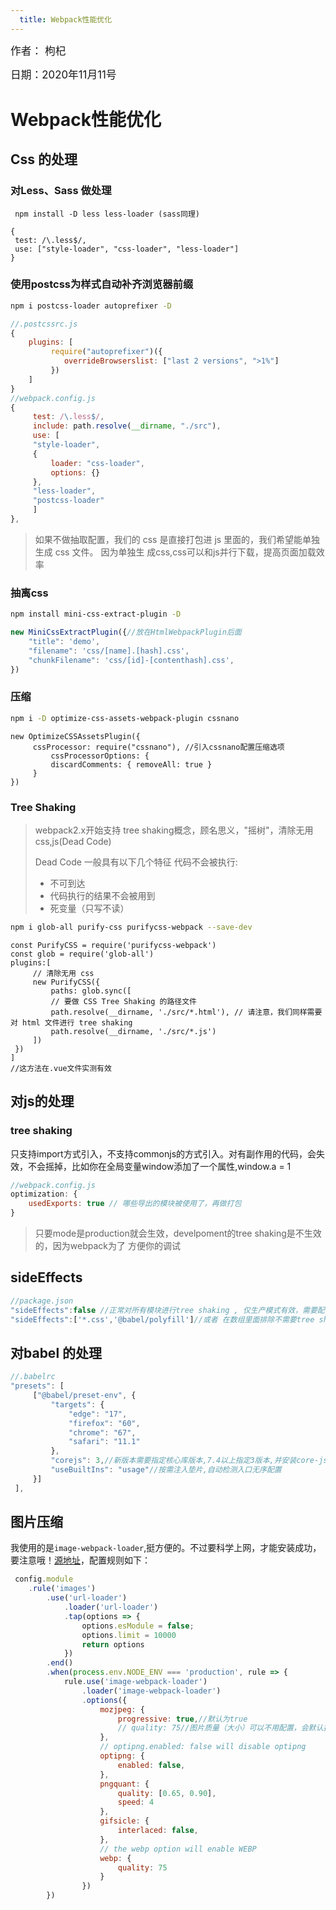 ```yaml
---
  title: Webpack性能优化
---
```


<big>作者： 枸杞</big>

<big>日期：2020年11月11号</big>

# Webpack性能优化

## Css 的处理

### 对Less、Sass 做处理

```bas
 npm install -D less less-loader (sass同理)
```

```jso
{
 test: /\.less$/,
 use: ["style-loader", "css-loader", "less-loader"]
}
```

### 使⽤postcss为样式⾃动补⻬浏览器前缀

```bash
npm i postcss-loader autoprefixer -D
```

```js
//.postcssrc.js
{
    plugins: [
         require("autoprefixer")({
         	overrideBrowserslist: ["last 2 versions", ">1%"]
         })
 	]
}
//webpack.config.js
{
     test: /\.less$/,
     include: path.resolve(__dirname, "./src"),
     use: [
     "style-loader",
     {
         loader: "css-loader",
         options: {}
     },
     "less-loader",
     "postcss-loader"
     ]
},
```

> 如果不做抽取配置，我们的 css 是直接打包进 js ⾥⾯的，我们希望能单独⽣成 css ⽂件。 因为单独⽣ 成css,css可以和js并⾏下载，提⾼⻚⾯加载效率

### 抽离css

```bash
npm install mini-css-extract-plugin -D
```

```js
new MiniCssExtractPlugin({//放在HtmlWebpackPlugin后面
    "title": 'demo',
    "filename": 'css/[name].[hash].css',
    "chunkFilename": 'css/[id]-[contenthash].css',
})
```



### 压缩

```bash
npm i -D optimize-css-assets-webpack-plugin cssnano
```

```JS
new OptimizeCSSAssetsPlugin({
     cssProcessor: require("cssnano"), //引⼊cssnano配置压缩选项
         cssProcessorOptions: {
         discardComments: { removeAll: true }
     }
})
```

### Tree Shaking

> webpack2.x开始⽀持 tree shaking概念，顾名思义，"摇树"，清除⽆⽤ css,js(Dead Code)
>
> Dead Code ⼀般具有以下⼏个特征 代码不会被执⾏: 
>
>  - 不可到达 
>  - 代码执⾏的结果不会被⽤到 
>  - 死变量（只写不读）

```BASH
npm i glob-all purify-css purifycss-webpack --save-dev
```

```JS
const PurifyCSS = require('purifycss-webpack')
const glob = require('glob-all')
plugins:[
     // 清除⽆⽤ css
     new PurifyCSS({
         paths: glob.sync([
         // 要做 CSS Tree Shaking 的路径⽂件
         path.resolve(__dirname, './src/*.html'), // 请注意，我们同样需要对 html ⽂件进⾏ tree shaking
         path.resolve(__dirname, './src/*.js')
     ])
 })
]
//这方法在.vue文件实测有效
```

## 对js的处理

### tree shaking

只⽀持import⽅式引⼊，不⽀持commonjs的⽅式引⼊。对有副作用的代码，会失效，不会摇掉，比如你在全局变量window添加了一个属性,window.a = 1

```js
//webpack.config.js
optimization: {
 	usedExports: true // 哪些导出的模块被使⽤了，再做打包
}
```

> 只要mode是production就会⽣效，develpoment的tree shaking是不⽣效的，因为webpack为了 ⽅便你的调试

## sideEffects 

```js
//package.json
"sideEffects":false //正常对所有模块进⾏tree shaking , 仅⽣产模式有效，需要配合usedExports
"sideEffects":['*.css','@babel/polyfill']//或者 在数组⾥⾯排除不需要tree shaking的模块

```

## 对babel 的处理

```js
//.babelrc 
"presets": [
     ["@babel/preset-env", {
         "targets": {
             "edge": "17",
             "firefox": "60",
             "chrome": "67",
             "safari": "11.1"
         },
         "corejs": 3,//新版本需要指定核⼼库版本,7.4以上指定3版本,并安装core-js3
         "useBuiltIns": "usage"//按需注⼊垫片,自动检测入口无序配置
     }]
 ],
```

## 图片压缩
我使用的是<code>image-webpack-loader</code>,挺方便的。不过要科学上网，才能安装成功，要注意哦！[源地址](https://github.com/tcoopman/image-webpack-loader)，配置规则如下：
```js
 config.module
    .rule('images')
        .use('url-loader')
            .loader('url-loader')
            .tap(options => {
                options.esModule = false;
                options.limit = 10000
                return options
            })
        .end()
        .when(process.env.NODE_ENV === 'production', rule => {
            rule.use('image-webpack-loader')
                .loader('image-webpack-loader')
                .options({
                    mozjpeg: {
                        progressive: true,//默认为true
                        // quality: 75//图片质量（大小）可以不用配置，会默认按照一定比例智能压缩
                    },
                    // optipng.enabled: false will disable optipng
                    optipng: {
                        enabled: false,
                    },
                    pngquant: {
                        quality: [0.65, 0.90],
                        speed: 4
                    },
                    gifsicle: {
                        interlaced: false,
                    },
                    // the webp option will enable WEBP
                    webp: {
                        quality: 75
                    }
                })
        })
```


